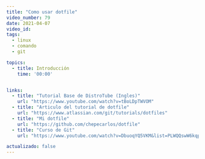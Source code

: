```yaml
---
title: "Como usar dotfile"
video_number: 79
date: 2021-04-07
video_id:
tags:
  - linux
  - comando
  - git

topics:
  - title: Introducción
    time: '00:00'


links:
  - title: "Tutorial Base de DistroTube (Ingles)"
    url: "https://www.youtube.com/watch?v=tBoLDpTWVOM"
  - title: "Articulo del tutorial de dotfile"
    url: "https://www.atlassian.com/git/tutorials/dotfiles"
  - title: "Mi dotfile"
    url: "https://github.com/chepecarlos/dotfile"
  - title: "Curso de Git"
    url: "https://www.youtube.com/watch?v=DbuoqYQ5VKM&list=PLWQQswW6kqpWAAo0XYaJ3JMyBhUqWSisM"

actualizado: false
---
```

